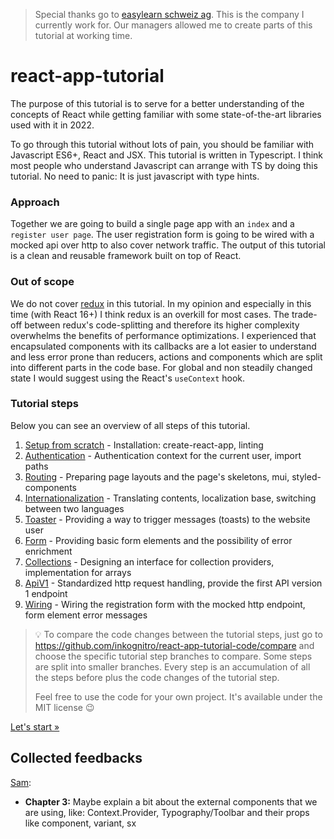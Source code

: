 > Special thanks go to [easylearn schweiz ag](https://easylearn.ch). This is the company I currently work for.
> Our managers allowed me to create parts of this tutorial at working time.

# react-app-tutorial
The purpose of this tutorial is to serve for a better understanding of the concepts of React
while getting familiar with some state-of-the-art libraries used with it in 2022.

To go through this tutorial without lots of pain, you should be familiar with Javascript ES6+, React and JSX.
This tutorial is written in Typescript.
I think most people who understand Javascript can arrange with TS by doing this tutorial.
No need to panic: It is just javascript with type hints.

### Approach
Together we are going to build a single page app with an `index` and a `register user page`.
The user registration form is going to be wired with a mocked api over http to also cover network traffic.
The output of this tutorial is a clean and reusable framework built on top of React.

### Out of scope
We do not cover [redux](https://redux.js.org/) in this tutorial.
In my opinion and especially in this time (with React 16+) I think redux is an overkill for most cases.
The trade-off between redux's code-splitting and therefore its higher complexity overwhelms the benefits of
performance optimizations. I experienced that encapsulated components with its callbacks are a lot easier to understand and
less error prone than reducers, actions and components which are split into different parts in the code base.
For global and non steadily changed state I would suggest using the React's `useContext` hook.

### Tutorial steps
Below you can see an overview of all steps of this tutorial.

1. [Setup from scratch](01-setup.md) - Installation: create-react-app, linting
2. [Authentication](02-authentication.md) - Authentication context for the current user, import paths
3. [Routing](03-routing.md) - Preparing page layouts and the page's skeletons, mui, styled-components
4. [Internationalization](04-i18n.md) - Translating contents, localization base, switching between two languages
5. [Toaster](05-toaster.md) - Providing a way to trigger messages (toasts) to the website user
6. [Form](06-form.md) - Providing basic form elements and the possibility of error enrichment
7. [Collections](07-collections.md) - Designing an interface for collection providers, implementation for arrays
8. [ApiV1](08-apiv1.md) - Standardized http request handling, provide the first API version 1 endpoint
8. [Wiring](09-wiring.md) - Wiring the registration form with the mocked http endpoint, form element error messages

> :bulb: To compare the code changes between the tutorial steps,
> just go to https://github.com/inkognitro/react-app-tutorial-code/compare and choose the specific tutorial step
> branches to compare. Some steps are split into smaller branches.
> Every step is an accumulation of all the steps before plus the code changes of the tutorial step.
> 
> Feel free to use the code for your own project. It's available under the MIT license :wink:

[Let's start »](01-setup.md)

## Collected feedbacks
[Sam](https://github.com/sami-akkawi):
- **Chapter 3:** Maybe explain a bit about the external components that we are using, like: Context.Provider, Typography/Toolbar and their props like component, variant, sx